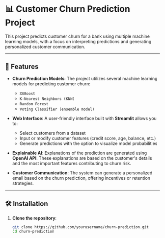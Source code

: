# 📊 Customer Churn Prediction Project

This project predicts customer churn for a bank using multiple machine learning models, with a focus on interpreting predictions and generating personalized customer communication.

---

## 🚀 Features

- **Churn Prediction Models**: The project utilizes several machine learning models for predicting customer churn:
  - `XGBoost`
  - `K-Nearest Neighbors (KNN)`
  - `Random Forest`
  - `Voting Classifier (ensemble model)`

- **Web Interface**: A user-friendly interface built with **Streamlit** allows you to:
  - Select customers from a dataset
  - Input or modify customer features (credit score, age, balance, etc.)
  - Generate predictions with the option to visualize model probabilities

- **Explainable AI**: Explanations of the prediction are generated using **OpenAI API**. These explanations are based on the customer's details and the most important features contributing to churn risk.

- **Customer Communication**: The system can generate a personalized email based on the churn prediction, offering incentives or retention strategies.

---

## 🛠️ Installation

1. **Clone the repository**:
   ```bash
   git clone https://github.com/yourusername/churn-prediction.git
   cd churn-prediction
